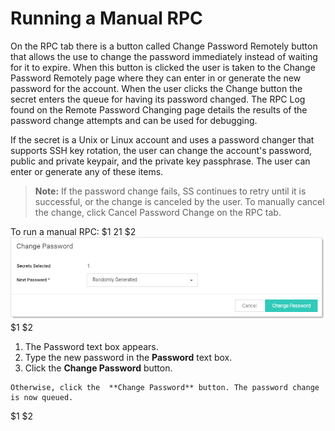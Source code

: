 [title]: # (Running a Manual RPC)
[tags]: # (Running a Manual RPC)
[priority]: # (1000)

# Running a Manual RPC

On the RPC tab there is a button called Change Password Remotely button that allows the use to change the password immediately instead of waiting for it to expire. When this button is clicked the user is taken to the Change Password Remotely page where they can enter in or generate the new password for the account. When the user clicks the Change button the secret enters the queue for having its password changed. The RPC Log found on the Remote Password Changing page details the results of the password change attempts and can be used for debugging.

If the secret is a Unix or Linux account and uses a password changer that supports SSH key rotation, the user can change the account's password, public and private keypair, and the private key passphrase. The user can enter or generate any of these items.

> **Note:** If the password change fails, SS continues to retry until it is successful, or the change is canceled by the user. To manually cancel the change, click Cancel Password Change on the RPC tab.

To run a manual RPC:
$1
$2$1
$2
   ![1564434752428](images/1564434752428.png)
$1
$2
   1. The Password text box appears.
   1. Type the new password in the **Password** text box.
   1. Click the **Change Password** button.

    Otherwise, click the  **Change Password** button. The password change is now queued.
$1
$2